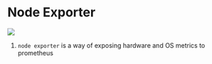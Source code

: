 # Node Exporter

<img src="https://user-images.githubusercontent.com/6856382/222939962-19f24cec-375c-45f0-842f-e5319d92fea4.png">

1. `node exporter` is a way of exposing hardware and OS metrics to prometheus

#